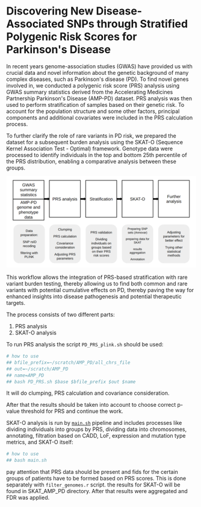 # Discovering New Disease-Associated SNPs through Stratified Polygenic Risk Scores for Parkinson's Disease

In recent years genome-association studies (GWAS) have provided us with crucial data and novel information about the genetic background of many complex diseases, such as Parkinson's disease (PD). To find novel genes involved in, we conducted a polygenic risk score (PRS) analysis using GWAS summary statistics derived from the Accelerating Medicines Partnership Parkinson's Disease (AMP-PD) dataset. PRS analysis was then used to perform stratification of samples based on their genetic risk. To account for the population structure and some other factors, principal components and additional covariates were included in the PRS calculation process.

To further clarify the role of rare variants in PD risk, we prepared the dataset for a subsequent burden analysis using the SKAT-O (Sequence Kernel Association Test - Optimal) framework. Genotype data were processed to identify individuals in the top and bottom 25th percentile of the PRS distribution, enabling a comparative analysis between these groups.

![image.png](pictures/image.png)

This workflow allows the integration of PRS-based stratification with rare variant burden testing, thereby allowing us to find both common and rare variants with potential cumulative effects on PD, thereby paving the way for enhanced insights into disease pathogenesis and potential therapeutic targets.

The process consists of two different parts:
1. PRS analysis
2. SKAT-O analysis

To run PRS analysis the script `PD_PRS_plink.sh` should be used:

```bash
# how to use
## bfile_prefix=~/scratch/AMP_PD/all_chrs_file
## out=~/scratch/AMP_PD
## name=AMP_PD
## bash PD_PRS.sh $base $bfile_prefix $out $name
```

It will do clumping, PRS calculation and covariance consideration.

After that the results should be taken into account to choose correct p-value threshold for PRS and continue the work.

SKAT-O analysis is run by [`main.sh`](http://main.sh) pipeline and includes processes like dividing individuals into groups by PRS, dividing data into chromosomes, annotating, filtration based on CADD, LoF, expression and mutation type metrics, and SKAT-O itself:

```bash
# how to use
## bash main.sh
```
pay attention that PRS data should be present and fids for the certain groups of patients have to be formed based on PRS scores. This is done separately with `filter_genomes.r` script.
the results for SKAT-O will be found in SKAT_AMP_PD directory. After that results were aggregated and FDR was applied.
